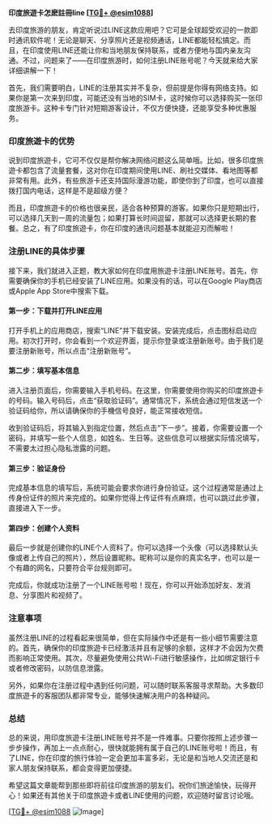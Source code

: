 **印度旅遊卡怎麽註冊line [[TG💪+ @esim1088](https://t.me/s/esim1088)]**

去印度旅游的朋友，肯定听说过LINE这款应用吧？它可是全球超受欢迎的一款即时通讯软件呢！无论是聊天、分享照片还是视频通话，LINE都能轻松搞定。而且，在印度使用LINE还能让你和当地朋友保持联系，或者方便地与国内亲友沟通。不过，问题来了——在印度旅游时，如何注册LINE账号呢？今天就来给大家详细讲解一下！

首先，我们需要明白，LINE的注册其实并不复杂，但前提是你得有网络支持。如果你是第一次来到印度，可能还没有当地的SIM卡，这时候你可以选择购买一张印度旅游卡。这种卡专门针对短期游客设计，不仅方便快捷，还能享受多种优惠服务。

### 印度旅遊卡的优势

说到印度旅遊卡，它可不仅仅是帮你解决网络问题这么简单哦。比如，很多印度旅遊卡都包含了流量套餐，这对你在印度期间使用LINE、刷社交媒体、看地图等都非常有用。此外，有些旅游卡还支持国际漫游功能，即使你到了印度，也可以直接拨打国内电话，这样是不是超级方便？

而且，印度旅遊卡的价格也很亲民，适合各种预算的游客。如果你只是短期出行，可以选择几天到一周的流量包；如果打算长时间逗留，那就可以选择更长期的套餐。总之，有了印度旅遊卡，你在印度的通讯问题基本就能迎刃而解啦！

### 注册LINE的具体步骤

接下来，我们就进入正题，教大家如何在印度用旅遊卡注册LINE账号。首先，你需要确保你的手机已经安装了LINE应用。如果没有的话，可以在Google Play商店或Apple App Store中搜索下载。

#### 第一步：下载并打开LINE应用

打开手机上的应用商店，搜索“LINE”并下载安装。安装完成后，点击图标启动应用。初次打开时，你会看到一个欢迎界面，提示你登录或注册新账号。由于我们是要注册新账号，所以点击“注册新账号”。

#### 第二步：填写基本信息

进入注册页面后，你需要输入手机号码。在这里，你需要使用你购买的印度旅遊卡的号码。输入号码后，点击“获取验证码”。通常情况下，系统会通过短信发送一个验证码给你，所以请确保你的手機信号良好，能正常接收短信。

收到验证码后，将其输入到指定位置，然后点击“下一步”。接着，你需要设置一个密码，并填写一些个人信息，如姓名、生日等。这些信息可以根据实际情况填写，不需要太过担心隐私泄露的问题。

#### 第三步：验证身份

完成基本信息的填写后，系统可能会要求你进行身份验证。这个过程通常是通过上传身份证件的照片来完成的。如果你觉得上传证件有点麻烦，也可以跳过此步骤，直接进入下一步。

#### 第四步：创建个人资料

最后一步就是创建你的LINE个人资料了。你可以选择一个头像（可以选择默认头像或者上传自己的照片），然后设置昵称。昵称可以是你的真实名字，也可以是一个有趣的网名，只要符合平台规则即可。

完成后，你就成功注册了一个LINE账号啦！现在，你可以开始添加好友、发消息、分享图片和视频了。

### 注意事项

虽然注册LINE的过程看起来很简单，但在实际操作中还是有一些小细节需要注意的。首先，确保你的印度旅遊卡已经激活并且有足够的余额，这样才不会因为欠费而影响正常使用。其次，尽量避免使用公共Wi-Fi进行敏感操作，比如绑定银行卡或者修改密码，以防信息泄露。

另外，如果你在注册过程中遇到任何问题，可以随时联系客服寻求帮助。大多数印度旅遊卡的客服团队都非常专业，能够快速解决用户的各种疑问。

### 总结

总的来说，用印度旅遊卡注册LINE账号并不是一件难事。只要你按照上述步骤一步步操作，再加上一点点耐心，很快就能拥有属于自己的LINE账号啦！而且，有了LINE，你在印度的旅行体验一定会更加丰富多彩，无论是和当地人交流还是和家人朋友保持联系，都会变得更加便捷。

希望这篇文章能帮到那些即将前往印度旅游的朋友们。祝你们旅途愉快，玩得开心！如果还有其他关于印度旅遊卡或者LINE使用的问题，欢迎随时留言讨论哦。

[[TG💪+ @esim1088](https://t.me/s/esim1088) ![Image](https://i.postimg.cc/4NQfJmqS/Snipaste-2025-05-13-00-14-12.png)]